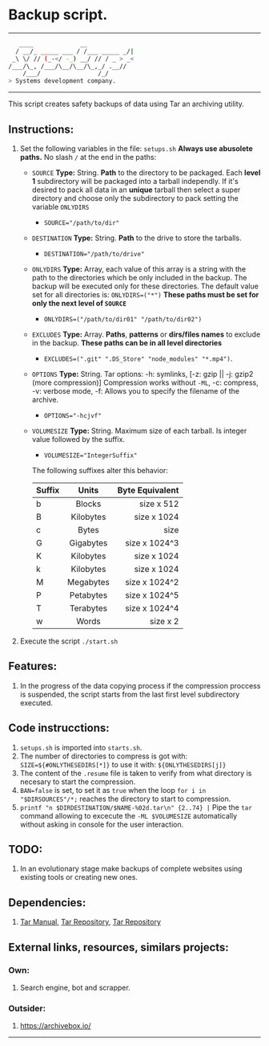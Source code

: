# Backup script.

----

```bash
   ____             __             
  / __/_ _____ ___ / /___ _____ _/|
 _\ \/ // (_-</ -_) __/ // / _ > _<
/___/\_, /___/\__/\__/\_,_/ .__//  
    /___/                /_/       
> Systems development company.
```

----

This script creates safety backups of data using Tar an archiving utility.


## Instructions:

1. Set the following variables in the file: `setups.sh` **Always use abusolete paths.** No slash `/` at the end in the paths:
   * `SOURCE` **Type:** String. **Path** to the directory to be packaged. Each **level 1** subdirectory will be packaged into a tarball independly. If it's desired to pack all data in an **unique** tarball then select a super directory and choose only the subdirectory to pack setting the variable `ONLYDIRS`
     * `SOURCE="/path/to/dir"`
   * `DESTINATION` **Type:** String. **Path** to the drive to store the tarballs.
     * `DESTINATION="/path/to/drive"`
   * `ONLYDIRS` **Type:** Array, each value of this array is a string with the path to the directories which be only included in the backup. The backup will be executed only for these directories. The default value set for all directories is: `ONLYDIRS=("*")` **These paths must be set for only the next level of `SOURCE`**
     * `ONLYDIRS=("/path/to/dir01" "/path/to/dir02")`
   * `EXCLUDES` **Type:** Array. **Paths**, **patterns** or **dirs/files names** to exclude in the backup. **These paths can be in all level directories**
     * `EXCLUDES=(".git" ".DS_Store" "node_modules" "*.mp4")`.
   * `OPTIONS` **Type:** String. Tar options: -h: symlinks, [-z: gzip || -j: gzip2 (more compression)] Compression works without `-ML`, -c: compress, -v: verbose mode, -f: Allows you to specify the filename of the archive. 
     * `OPTIONS="-hcjvf"`
   * `VOLUMESIZE` **Type:** String. Maximum size of each tarball. Is integer value followed by the suffix.
     * `VOLUMESIZE="IntegerSuffix"`
 
      The following suffixes alter this behavior:

       Suffix|Units|Byte Equivalent
       :---|:---:|---:
       b|Blocks|size x 512
       B|Kilobytes|size x 1024
       c|Bytes|size
       G|Gigabytes|size x 1024^3
       K|Kilobytes|size x 1024
       k|Kilobytes|size x 1024
       M|Megabytes|size x 1024^2
       P|Petabytes|size x 1024^5
       T|Terabytes|size x 1024^4
       w|Words|size x 2   

2. Execute the script `./start.sh`

## Features:

1. In the progress of the data copying process if the compression proccess is suspended, the script starts from the last first level subdirectory executed.

## Code instrucctions:

1. `setups.sh` is imported into `starts.sh`.
2. The number of directories to compress is got with: `SIZE=${#ONLYTHESEDIRS[*]}` to use it with: `${ONLYTHESEDIRS[j]}`
3. The content of the `.resume` file is taken to verify from what directory is necesary to start the compression.
4. `BAN=false` is set, to set it as `true` when the loop `for i in "$DIRSOURCES"/*;` reaches the directory to start to compression.
5. `printf "n $DIRDESTINATION/$NAME-%02d.tar\n" {2..74} |` Pipe the `tar` command allowing to excecute the `-ML $VOLUMESIZE` automatically without asking in console for the user interaction.

## TODO:

1. In an evolutionary stage make backups of complete websites using existing tools or creating new ones.

## Dependencies:

1. [Tar Manual](http://www.gnu.org/software/tar/manual), [Tar Repository](https://savannah.gnu.org/git/?group=tar), [Tar Repository](https://git.savannah.gnu.org/cgit/tar.git)

## External links, resources, similars projects:

### Own:

1. Search engine, bot and scrapper.

### Outsider: 

1. https://archivebox.io/

----